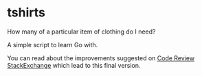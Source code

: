 # tshirts
How many of a particular item of clothing do I need?

A simple script to learn Go with.

You can read about the improvements suggested on [Code Review StackExchange](http://codereview.stackexchange.com/questions/153828/how-many-of-a-particular-item-of-clothing-do-i-need) which lead to this final version.
